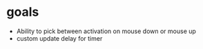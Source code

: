 # goals
- Ability to pick between activation on mouse down or mouse up
- custom update delay for timer